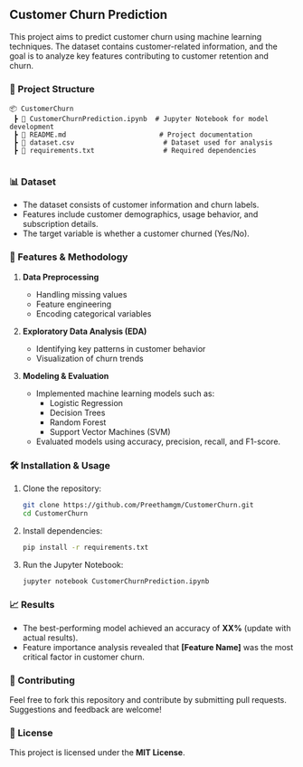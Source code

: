 ## Customer Churn Prediction

This project aims to predict customer churn using machine learning techniques. The dataset contains customer-related information, and the goal is to analyze key features contributing to customer retention and churn.

### 📂 Project Structure
```
📦 CustomerChurn
 ┣ 📜 CustomerChurnPrediction.ipynb  # Jupyter Notebook for model development
 ┣ 📜 README.md                       # Project documentation
 ┣ 📜 dataset.csv                      # Dataset used for analysis
 ┣ 📜 requirements.txt                 # Required dependencies
 
```

### 📊 Dataset
- The dataset consists of customer information and churn labels.
- Features include customer demographics, usage behavior, and subscription details.
- The target variable is whether a customer churned (Yes/No).

### 🚀 Features & Methodology
1. **Data Preprocessing**
   - Handling missing values
   - Feature engineering
   - Encoding categorical variables

2. **Exploratory Data Analysis (EDA)**
   - Identifying key patterns in customer behavior
   - Visualization of churn trends

3. **Modeling & Evaluation**
   - Implemented machine learning models such as:
     - Logistic Regression
     - Decision Trees
     - Random Forest
     - Support Vector Machines (SVM)
   - Evaluated models using accuracy, precision, recall, and F1-score.

### 🛠 Installation & Usage
1. Clone the repository:
   ```bash
   git clone https://github.com/Preethamgm/CustomerChurn.git
   cd CustomerChurn
   ```
2. Install dependencies:
   ```bash
   pip install -r requirements.txt
   ```
3. Run the Jupyter Notebook:
   ```bash
   jupyter notebook CustomerChurnPrediction.ipynb
   ```

### 📈 Results
- The best-performing model achieved an accuracy of **XX%** (update with actual results).
- Feature importance analysis revealed that **[Feature Name]** was the most critical factor in customer churn.

### 🤝 Contributing
Feel free to fork this repository and contribute by submitting pull requests. Suggestions and feedback are welcome!

### 📜 License
This project is licensed under the **MIT License**.

